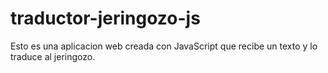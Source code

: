 # traductor-jeringozo-js
Esto es una aplicacion web creada con JavaScript que recibe un texto y lo traduce al jeringozo. 
